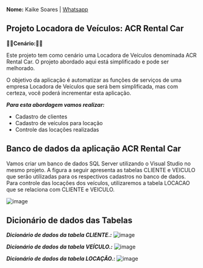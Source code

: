 **Nome:** Kaike Soares | [Whatsapp](https://api.whatsapp.com/send?phone=5511971002004>)

## Projeto Locadora de Veículos: ACR Rental Car



**💭💭Cenário:💭💭**  

Este projeto tem como cenário uma Locadora de Veículos denominada ACR Rental Car.
O projeto abordado aqui está simplificado e pode ser melhorado.

O objetivo da aplicação é automatizar as funções de serviços de uma empresa Locadora de Veículos que será bem simplificada, mas com certeza, você poderá incrementar esta aplicação.


***Para esta abordagem vamos realizar:***
- Cadastro de clientes
- Cadastro de veículos para locação
- Controle das locações realizadas

## Banco de dados da aplicação ACR Rental Car

Vamos criar um banco de dados SQL Server utilizando o Visual Studio no mesmo projeto.
A figura a seguir apresenta as tabelas CLIENTE e VEICULO que serão utilizadas para os respectivos cadastros no banco de dados.
Para controle das locações dos veículos, utilizaremos a tabela LOCACAO que se relaciona com CLIENTE e VEICULO.

![image](https://user-images.githubusercontent.com/62703587/142211077-2a086511-df87-4a7b-a09c-145ffd1f0694.png)

## Dicionário de dados das Tabelas
***Dicionário de dados da tabela CLIENTE.:***
![image](https://user-images.githubusercontent.com/62703587/142211580-0ffeaf01-10e5-4dc2-9fca-55fb5cf86d3a.png)

***Dicionário de dados da tabela VEÍCULO.:***
![image](https://user-images.githubusercontent.com/62703587/142211600-c0904424-580d-4de1-b2e0-d9f61043e5c8.png)

***Dicionário de dados da tabela LOCAÇÃO.:***
![image](https://user-images.githubusercontent.com/62703587/142211618-e5ceea0b-0b5a-473d-8820-ed999556a37a.png)
